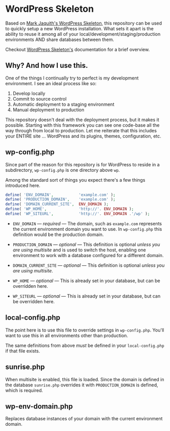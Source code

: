 # WordPress Skeleton

Based on [Mark Jaquith's WordPress Skeleton](https://github.com/markjaquith/WordPress-Skeleton), this repository can be used to quickly setup a new WordPress installation. What sets it apart is the ability to reuse it among all of your local/development/staging/production environments AND share databases between them.

Checkout [WordPress Skeleton's](https://github.com/markjaquith/WordPress-Skeleton) documentation for a brief overview.

## Why? And how I use this.

One of the things I continually try to perfect is my development environment. I see an ideal process like so:

1. Develop locally
2. Commit to source control
3. Automatic deployment to a staging environment
4. Manual deployment to production

This repository doesn't deal with the deployment process, but it makes it possible. Starting with this framework you can see one code-base all the way through from local to production. Let me reiterate that this includes your ENTIRE site ... WordPress and its plugins, themes, configuration, etc.

## wp-config.php

Since part of the reason for this repository is for WordPress to reside in a subdirectory, `wp-config.php` is one directory above `wp`.

Among the standard sort of things you expect there's a few things introduced here.

``` php
define( 'ENV_DOMAIN',			'example.com' );
define( 'PRODUCTION_DOMAIN',	'example.com' );
define( 'DOMAIN_CURRENT_SITE',	ENV_DOMAIN );
define( 'WP_HOME',				'http://'. ENV_DOMAIN );
define( 'WP_SITEURL',			'http://'. ENV_DOMAIN .'/wp' );
```

* `ENV_DOMAIN` &mdash; *required* &mdash; The domain, such as `example.com` represents the current environment domain you want to use. In `wp-config.php` this definition would be the production domain.
* `PRODUCTION_DOMAIN` &mdash; *optional* &mdash; This definition is optional *unless you are using multisite* and is used to switch the host, enabling one environment to work with a database configured for a different domain.

* `DOMAIN_CURRENT_SITE` &mdash; *optional* &mdash; This definition is optional *unless you are using multisite*.
* `WP_HOME` &mdash; *optional* &mdash; This is already set in your database, but can be overridden here.
* `WP_SITEURL` &mdash; *optional* &mdash; This is already set in your database, but can be overridden here.

## local-config.php

The point here is to use this file to override settings in `wp-config.php`. You'll want to use this in all environments other than production.

The same definitions from above *must* be defined in your `local-config.php` if that file exists.

## sunrise.php

When multisite is enabled, this file is loaded. Since the domain is defined in the database `sunrise.php` overrides it with `PRODUCTION_DOMAIN` is defined, which is required.

## wp-env-domain.php

Replaces database instances of your domain with the current environment domain.
